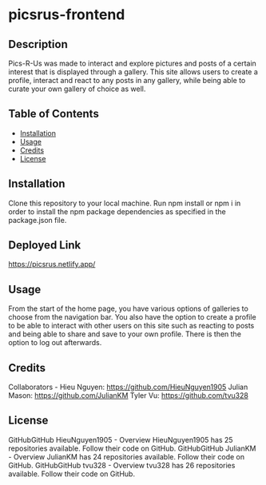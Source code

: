 # picsrus-frontend
## Description
Pics-R-Us was made to interact and explore pictures and posts of a certain interest that is displayed through a gallery. This site allows users to create a profile, interact and react to any posts in any gallery, while being able to curate your own gallery of choice as well.

## Table of Contents
- [Installation](#installation)
- [Usage](#usage)
- [Credits](#credits)
- [License](#license)

## Installation
Clone this repository to your local machine.
Run npm install or npm i in order to install the npm package dependencies as specified in the package.json file.

## Deployed Link
https://picsrus.netlify.app/

## Usage
From the start of the home page, you have various options of galleries to choose from the navigation bar. You also have the option to create a profile to be able to interact with other users on this site such as reacting to posts and being able to share and save to your own profile. There is then the option to log out afterwards.

## Credits
Collaborators -
Hieu Nguyen: https://github.com/HieuNguyen1905
Julian Mason: https://github.com/JulianKM
Tyler Vu: https://github.com/tvu328

## License
GitHubGitHub
HieuNguyen1905 - Overview
HieuNguyen1905 has 25 repositories available. Follow their code on GitHub.
GitHubGitHub
JulianKM - Overview
JulianKM has 24 repositories available. Follow their code on GitHub.
GitHubGitHub
tvu328 - Overview
tvu328 has 26 repositories available. Follow their code on GitHub.
